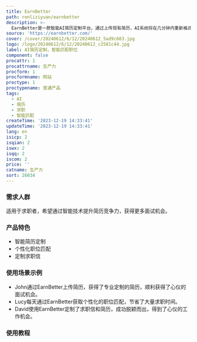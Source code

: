 ```yaml
---
title: EarnBetter
path: renliziyuan/earnbetter
description: >-
  EarnBetter是一款智能AI简历定制平台，通过上传现有简历，AI系统将在几分钟内重新格式化和改写成专业版本的简历。同时，通过每天扫描数百万个职位，AI会根据用户的个人资料和偏好为其提供最佳匹配的工作。此外，EarnBetter还提供定制的求职信和简历，帮助用户在瞬间脱颖而出。定价灵活，免费试用。
source: 'https://earnbetter.com/'
cover: /cover/20240612/6/12/20240612_5ad9c683.jpg
logo: /logo/20240612/6/12/20240612_c2581c44.jpg
label: AI简历定制，智能匹配职位
component: false
procattr: 1
procattrname: 生产力
procform: 1
procformname: 网站
proctype: 1
proctypename: 普通产品
tags:
  - AI
  - 简历
  - 求职
  - 智能匹配
createTime: '2023-12-19 14:33:41'
updateTime: '2023-12-19 14:33:41'
lang: en
isicp: 2
isqian: 2
iswx: 2
isqq: 2
iscom: 2
price: ''
catname: 生产力
sort: 26034
---
```




### 需求人群
适用于求职者，希望通过智能技术提升简历竞争力，获得更多面试机会。

### 产品特色
- 智能简历定制
- 个性化职位匹配
- 定制求职信

### 使用场景示例
- John通过EarnBetter上传简历，获得了专业定制的简历，顺利获得了心仪的面试机会。
- Lucy每天通过EarnBetter获取个性化的职位匹配，节省了大量求职时间。
- David使用EarnBetter定制了求职信和简历，成功脱颖而出，得到了心仪的工作机会。

### 使用教程


  

